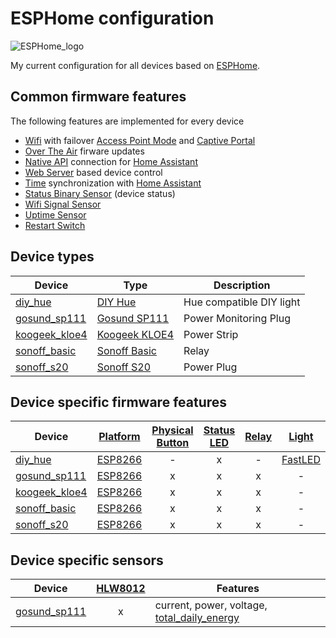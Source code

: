 # ESPHome configuration

![ESPHome_logo]

My current configuration for all devices based on [ESPHome].

## Common firmware features

The following features are implemented for every device

- [Wifi] with failover [Access Point Mode] and [Captive Portal]
- [Over The Air] firware updates
- [Native API] connection for [Home Assistant]
- [Web Server] based device control
- [Time] synchronization with [Home Assistant]
- [Status Binary Sensor] (device status)
- [Wifi Signal Sensor]
- [Uptime Sensor]
- [Restart Switch]

## Device types

| Device  | Type  | Description |
| -- |  --  | --  |
| [diy_hue]       | [DIY Hue]       | Hue compatible DIY light  |
| [gosund_sp111]  | [Gosund SP111]  | Power Monitoring Plug     |
| [koogeek_kloe4] | [Koogeek KLOE4] | Power Strip               |
| [sonoff_basic]  | [Sonoff Basic]  | Relay                     |
| [sonoff_s20]    | [Sonoff S20]    | Power Plug                |

## Device specific firmware features

| Device  | [Platform]  | [Physical Button]  | [Status LED] | [Relay] | [Light] |
| --  |  :--: |  :--:  | :--:  |  :--: |  :--: |
| [diy_hue]       | [ESP8266] | -  | x |  - | [FastLED] |
| [gosund_sp111]  | [ESP8266] | x  | x |  x | - |
| [koogeek_kloe4] | [ESP8266] | x  | x |  x | - |
| [sonoff_basic]  | [ESP8266] | x  | x |  x | - |
| [sonoff_s20]    | [ESP8266] | x  | x |  x | - |

## Device specific sensors

| Device  | [HLW8012]  | Features
| --  |  :--: | --  |
| [gosund_sp111]  | x | current, power, voltage, [total_daily_energy] |

[DIY Hue]: https://diyhue.org/
[ESPHome]: https://esphome.io/
[ESPHome_logo]: https://esphome.io/_images/logo-text.svg
[Home Assistant]: https://www.home-assistant.io/
[Gosund SP111]: https://www.gosund.com/download/smart_plug/126.html
[Koogeek KLOE4]: https://www.koogeek.com/p-kloe4.html
[Sonoff Basic]: https://sonoff.tech/product/wifi-diy-smart-switches/basicr2
[Sonoff S20]: https://sonoff.tech/product/wifi-smart-plugs/s20
[Access Point Mode]: https://esphome.io/components/wifi.html#access-point-mode
[Board]: https://esphome.io/components/status_led.html
[Captive Portal]: https://esphome.io/components/captive_portal.html
[ESP8266]: https://esphome.io/devices/esp8266.html
[FastLED]: https://esphome.io/components/light/fastled.html
[HLW8012]: https://esphome.io/components/sensor/hlw8012.html
[Light]: https://esphome.io/components/light.html
[Native API]: https://esphome.io/components/api.html
[Over The Air]: https://esphome.io/components/ota.html
[Physical Button]: https://esphome.io/components/binary_sensor/gpio.html
[Platform]: https://esphome.io/components/status_led.html
[Relay]: https://esphome.io/cookbook/relay.html
[Restart Switch]: https://esphome.io/components/switch/restart.html
[Status Binary Sensor]: https://esphome.io/components/binary_sensor/status.html
[Status LED]: https://esphome.io/components/status_led.html
[Time]: https://esphome.io/components/time.html
[Uptime Sensor]: https://esphome.io/components/sensor/uptime.html
[Web Server]: https://esphome.io/components/web_server.html
[Wifi]: https://esphome.io/components/wifi.html
[Wifi Signal Sensor]: https://esphome.io/components/sensor/wifi_signal.html
[diy_hue]: https://github.com/ImEmJay/esphome-config/blob/master/diy_hue_01.yml
[gosund_sp111]: https://github.com/ImEmJay/esphome-config/blob/master/gosund_sp111_01.yml
[koogeek_kloe4]: https://github.com/ImEmJay/esphome-config/blob/master/koogeek_kloe4_01.yml
[light_id]: https://github.com/ImEmJay/esphome-config/blob/master/common/text_sensor/light_id.yaml
[sonoff_basic]: https://github.com/ImEmJay/esphome-config/blob/master/sonoff_basic_01.yml
[sonoff_s20]: https://github.com/ImEmJay/esphome-config/blob/master/sonoff_s20_01.yml
[gosund_sp111]: https://github.com/ImEmJay/esphome-config/blob/master/gosund_sp111_01.yml
[total_daily_energy]: https://github.com/ImEmJay/esphome-config/blob/master/common/sensor/total_daily_energy.yaml
